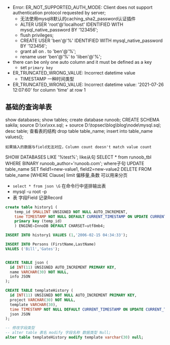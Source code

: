 + Error: ER_NOT_SUPPORTED_AUTH_MODE: Client does not support authentication protocol requested by server;
	+ 无法使用mysql8默认的caching_sha2_password认证插件
	+ ALTER USER 'root'@'localhost' IDENTIFIED WITH mysql_native_password BY '123456';
	+ flush privileges;
	+ CREATE USER 'ben'@'%' IDENTIFIED WITH mysql_native_password BY '123456';
	+ grant all on *.* to 'ben'@'%';
	+ rename user 'ben'@'%' to 'liben'@'%';
+ there can be only one auto column and it must be defined as a key
	+ set `primary key`
+ ER_TRUNCATED_WRONG_VALUE: Incorrect datetime value
	+ TIMESTAMP 一种时间类型
+ ER_TRUNCATED_WRONG_VALUE: Incorrect datetime value: '2021-07-26 12:07:60' for column 'time' at row 1

## 基础的查询单表
show databases;
show tables;
create database runoob;
CREATE SCHEMA sakila;
source D:\xx\xxx.sql;
	+ source D:\topsec\blog\blog\node\mysql.sql;
desc table; 查看表的结构
drop table table_name;
insert into table_name values();

	如果插入的数据与field无法对应，Column count doesn't match value count

SHOW DATABASES LIKE '%test%';   like从句
	SELECT * from runoob_tbl WHERE BINARY runoob_author='runoob.com';    where子句
	UPDATE table_name SET field1=new-value1, field2=new-value2
	DELETE FROM table_name [WHERE Clause]
limit 偏移量,条数  可以用来分页

+ `select * from json \G` 在命令行中竖排输出表
+ mysql -u root -p
+ 表 字段Field 记录Record

```sql
create table history1 (
	temp_id SMALLINT UNSIGNED NOT NULL AUTO_INCREMENT,
	time TIMESTAMP NOT NULL DEFAULT CURRENT_TIMESTAMP ON UPDATE CURRENT_TIMESTAMP,
	primary key (temp_id)
    ) ENGINE=InnoDB DEFAULT CHARSET=utf8mb4;

INSERT INTO history1 VALUES (1,'2006-02-15 04:34:33');

INSERT INTO Persons (FirstName,LastName)
VALUES ('Bill','Gates');


CREATE TABLE json (
  id INT(11) UNSIGNED AUTO_INCREMENT PRIMARY KEY,
  name VARCHAR(30) NOT NULL,
  info JSON
);

CREATE TABLE templateHistory (
  id INT(11) UNSIGNED NOT NULL AUTO_INCREMENT PRIMARY KEY,
  project VARCHAR(30) NOT NULL,
  template VARCHAR(30),
  time TIMESTAMP NOT NULL DEFAULT CURRENT_TIMESTAMP ON UPDATE CURRENT_TIMESTAMP,
  json JSON
);

-- 修改字段类型
-- alter table 表名 modify 字段名称 数据类型 Null;
alter table templateHistory modify template varchar(30) null;
```








